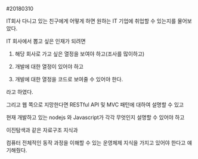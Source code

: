 #20180310

IT회사 다니고 있는 친구에게 어떻게 하면 원하는 IT 기업에 취업할 수 있는지를 물어보았다. <br>

IT 회사에서 뽑고 싶은 인재가 되려면<br>

  1. 해당 회사로 가고 싶은 열정을 보여야 하고(조사를 많이하고)

  2. 개발에 대한 열정이 있어야 하고

  3. 개발에 대한 열정을 코드로 보여줄 수 있어야 한다.

라고 하였다.<br>

그리고 웹 쪽으로 지망한다면 RESTful API 및 MVC 패턴에 대하여 설명할 수 있고<br>

현재 개발하고 있는 nodejs 와 Javascript가 각각 무엇인지 설명할 수 있어야 하고<br>

이진탐색과 같은 자료구조 지식과<br>

컴퓨터 전체적인 동작 과정을 이해할 수 있는 운영체제 지식을 가지고 있어야 한다고 얘기해줬다.<br>
